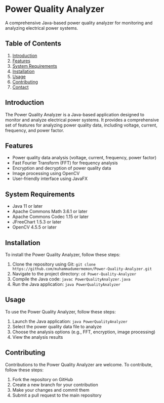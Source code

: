 <h1>Power Quality Analyzer</h1>

<p>A comprehensive Java-based power quality analyzer for monitoring and analyzing electrical power systems.</p>

<h2>Table of Contents</h2>

<ol>
<li><a href="#introduction">Introduction</a></li>
<li><a href="#features">Features</a></li>
<li><a href="#system-requirements">System Requirements</a></li>
<li><a href="#installation">Installation</a></li>
<li><a href="#usage">Usage</a></li>
<li><a href="#contributing">Contributing</a></li>
<li><a href="#contact">Contact</a></li>
</ol>

<h2 id="introduction">Introduction</h2>

<p>The Power Quality Analyzer is a Java-based application designed to monitor and analyze electrical power systems. It provides a comprehensive set of features for analyzing power quality data, including voltage, current, frequency, and power factor.</p>

<h2 id="features">Features</h2>

<ul>
<li>Power quality data analysis (voltage, current, frequency, power factor)</li>
<li>Fast Fourier Transform (FFT) for frequency analysis</li>
<li>Encryption and decryption of power quality data</li>
<li>Image processing using OpenCV</li>
<li>User-friendly interface using JavaFX</li>
</ul>

<h2 id="system-requirements">System Requirements</h2>

<ul>
<li>Java 11 or later</li>
<li>Apache Commons Math 3.6.1 or later</li>
<li>Apache Commons Codec 1.15 or later</li>
<li>JFreeChart 1.5.3 or later</li>
<li>OpenCV 4.5.5 or later</li>
</ul>

<h2 id="installation">Installation</h2>

<p>To install the Power Quality Analyzer, follow these steps:</p>

<ol>
<li>Clone the repository using Git: <code>git clone https://github.com/muhammadumermemon/Power-Quality-Analyzer.git</code></li>
<li>Navigate to the project directory: <code>cd Power-Quality-Analyzer</code></li>
<li>Compile the Java code: <code>javac PowerQualityAnalyzer.java</code></li>
<li>Run the Java application: <code>java PowerQualityAnalyzer</code></li>
</ol>

<h2 id="usage">Usage</h2>

<p>To use the Power Quality Analyzer, follow these steps:</p>

<ol>
<li>Launch the Java application: <code>java PowerQualityAnalyzer</code></li>
<li>Select the power quality data file to analyze</li>
<li>Choose the analysis options (e.g., FFT, encryption, image processing)</li>
<li>View the analysis results</li>
</ol>

<h2 id="contributing">Contributing</h2>

<p>Contributions to the Power Quality Analyzer are welcome. To contribute, follow these steps:</p>

<ol>
<li>Fork the repository on GitHub</li>
<li>Create a new branch for your contribution</li>
<li>Make your changes and commit them</li>
<li>Submit a pull request to the main repository</li>
</ol>
